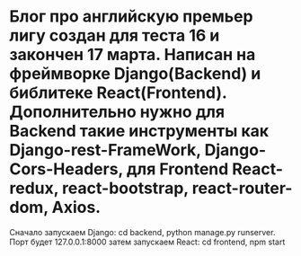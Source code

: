# Блог про английскую премьер лигу создан для теста 16 и закончен 17 марта. Написан на фреймворке Django(Backend) и библитеке React(Frontend). Дополнительно нужно для Backend такие инструменты как Django-rest-FrameWork, Django-Cors-Headers, для Frontend React-redux, react-bootstrap, react-router-dom, Axios. 


Сначало запускаем Django: cd backend, python manage.py runserver. Порт будет 127.0.0.1:8000 
затем запускаем React: cd frontend, npm start


